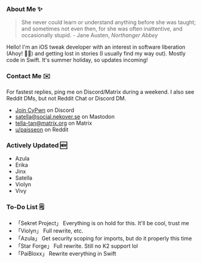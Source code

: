 ### About Me ✨
> She never could learn or understand anything before she was taught; and sometimes not even then, for she was often inattentive, and occasionally stupid. - Jane Austen, *Northanger Abbey*

Hello! I'm an iOS tweak developer with an interest in software liberation (Ahoy! 🏴‍☠️) and getting lost in stories (I usually find my way out). Mostly code in Swift. It's summer holiday, so updates incoming!

### Contact Me ✉️
For fastest replies, ping me on Discord/Matrix during a weekend. I also see Reddit DMs, but not Reddit Chat or Discord DM.

- [Join CyPwn](https://discord.gg/cypwn) on Discord
- [satella@social.nekover.se](https://social.nekover.se/@satella) on Mastodon
- [tella-tan@matrix.org](https://matrix.to/#/#cypwnserver:matrix.org) on Matrix
- [u/paisseon](https://reddit.com/u/paisseon) on Reddit

### Actively Updated 🆕
- Azula
- Erika
- Jinx
- Satella
- Violyn
- Vivy

### To-Do List 🗒
- 「Sekret Project」 Everything is on hold for this. It'll be cool, trust me
- 「Violyn」         Full rewrite, etc.
- 「Azula」          Get security scoping for imports, but do it properly this time
- 「Star Forge」     Full rewrite. Still no K2 support lol
- 「PaiBloxx」       Rewrite everything in Swift
